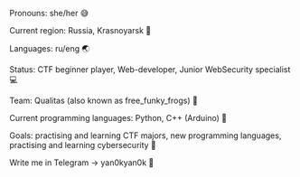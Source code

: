 Pronouns: she/her :sweat_smile:

Current region: Russia, Krasnoyarsk :evergreen_tree:

Languages: ru/eng :earth_asia:

Status: CTF beginner player, Web-developer, Junior WebSecurity specialist :computer:

Team: Qualitas (also known as free_funky_frogs) :triangular_flag_on_post:

Current programming languages: Python, C++ (Arduino) :open_file_folder:

Goals: practising and learning CTF majors, new programming languages, practising and learning cybersecurity :pushpin:

Write me in Telegram -> yan0kyan0k :vibration_mode: 
